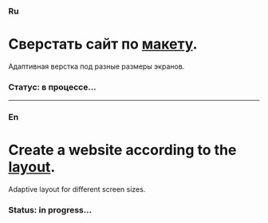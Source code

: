 ### Ru

# Сверстать сайт по [макету](https://www.figma.com/file/AOKabCJEdEqr9ZZEaJ0IMS/html%2Fcss-(Copy)?node-id=0%3A1&t=1j6WVunRmkt0qIc1-0).

Адаптивная верстка под разные размеры экранов.

### **Статус:** в процессе...

***

### En

# Create a website according to the [layout](https://www.figma.com/file/AOKabCJEdEqr9ZZEaJ0IMS/html%2Fcss-(Copy)?node-id=0%3A1&t=1j6WVunRmkt0qIc1-0).


Adaptive layout for different screen sizes.

### **Status:** in progress...